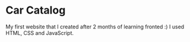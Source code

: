 # Car Catalog
My first website that I created after 2 months of learning fronted :)
I used HTML, CSS and JavaScript.
